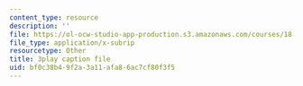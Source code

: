 ```yaml
---
content_type: resource
description: ''
file: https://ol-ocw-studio-app-production.s3.amazonaws.com/courses/18-s096-topics-in-mathematics-with-applications-in-finance-fall-2013/bf0c38b49f2a3a11afa86ac7cf80f3f5_wvXDB9dMdEo.srt
file_type: application/x-subrip
resourcetype: Other
title: 3play caption file
uid: bf0c38b4-9f2a-3a11-afa8-6ac7cf80f3f5
---
```

